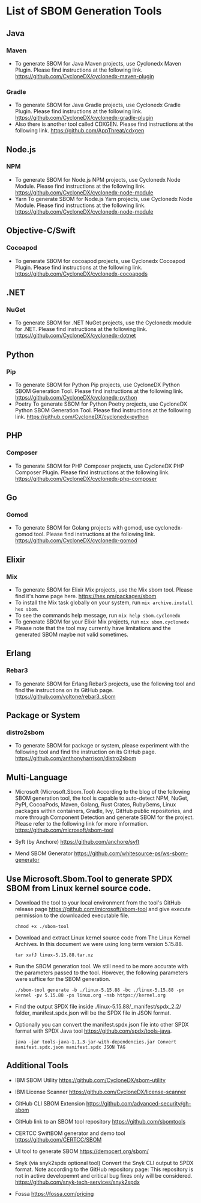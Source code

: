 # List of SBOM Generation Tools

## Java
### Maven
* To generate SBOM for Java Maven projects, use Cyclonedx Maven Plugin. Please find instructions at the following link.
  https://github.com/CycloneDX/cyclonedx-maven-plugin
### Gradle
* To generate SBOM for Java Gradle projects, use Cyclonedx Gradle Plugin. Please find instructions at the following link. 
  https://github.com/CycloneDX/cyclonedx-gradle-plugin 
* Also there is another tool called CDXGEN. Please find instructions at the following link.
  https://github.com/AppThreat/cdxgen

## Node.js
### NPM
* To generate SBOM for Node.js NPM projects, use Cyclonedx Node Module. Please find instructions at the following link.
  https://github.com/CycloneDX/cyclonedx-node-module
* Yarn
  To generate SBOM for Node.js Yarn projects, use Cyclonedx Node Module. Please find instructions at the following link.
  https://github.com/CycloneDX/cyclonedx-node-module


## Objective-C/Swift
### Cocoapod
* To generate SBOM for cocoapod projects, use Cyclonedx Cocoapod Plugin. Please find instructions at the following link.
  https://github.com/CycloneDX/cyclonedx-cocoapods

## .NET
### NuGet
* To generate SBOM for .NET NuGet projects, use the Cyclonedx module for .NET. Please find instructions at the following link.
  https://github.com/CycloneDX/cyclonedx-dotnet

## Python
### Pip
* To generate SBOM for Python Pip projects, use CycloneDX Python SBOM Generation Tool. Please find instructions at the following link.
  https://github.com/CycloneDX/cyclonedx-python
* Poetry
  To generate SBOM for Python Poetry projects, use CycloneDX Python SBOM Generation Tool. Please find instructions at the following link.
  https://github.com/CycloneDX/cyclonedx-python
  
## PHP
### Composer
* To generate SBOM for PHP Composer projects, use CycloneDX PHP Composer Plugin. Please find instructions at the following link.
  https://github.com/CycloneDX/cyclonedx-php-composer

## Go
### Gomod
* To generate SBOM for Golang projects with gomod, use cyclonedx-gomod tool. Please find instructions at the following link.
  https://github.com/CycloneDX/cyclonedx-gomod
  
## Elixir
### Mix
* To generate SBOM for Elixir Mix projects, use the Mix sbom tool. Please find it's home page here. 
  https://hex.pm/packages/sbom
* To install the Mix task globally on your system, run `mix archive.install hex sbom`.
* To see the commands help message, run `mix help sbom.cyclonedx`
* To generate SBOM for your Elixir Mix projects, run `mix sbom.cyclonedx`
* Please note that the tool may currently have limitations and the generated SBOM maybe not valid sometimes.

## Erlang
### Rebar3
* To generate SBOM for Erlang Rebar3 projects, use the following tool and find the instructions on its GitHub page.
  https://github.com/voltone/rebar3_sbom

## Package or System
### distro2sbom
* To generate SBOM for package or system, please experiment with the following tool and find the instruction on its GitHub page.
  https://github.com/anthonyharrison/distro2sbom
  
## Multi-Language
* Microsoft (Microsoft.Sbom.Tool) According to the blog of the following SBOM generation tool, the tool is capable to auto-detect NPM, NuGet, PyPI, CocoaPods, Maven, Golang, Rust Crates, RubyGems, Linux packages within containers, Gradle, Ivy, GitHub public repositories, and more through Component Detection and generate SBOM for the project. Please refer to the following link for more information.
  https://github.com/microsoft/sbom-tool
  
* Syft (by Anchore) 
  https://github.com/anchore/syft

* Mend SBOM Generator
  https://github.com/whitesource-ps/ws-sbom-generator

## Use Microsoft.Sbom.Tool to generate SPDX SBOM from Linux kernel source code.

* Download the tool to your local environment from the tool's GitHub release page https://github.com/microsoft/sbom-tool and give execute permission to the downloaded executable file.

  ```chmod +x ./sbom-tool```
  
* Download and extract Linux kernel source code from The Linux Kernel Archives. In this document we were using long term version 5.15.88. 

  ```tar xvfJ linux-5.15.88.tar.xz```
  
* Run the SBOM generation tool. We still need to be more accurate with the parameters passed to the tool. However, the following parameters were suffice for the SBOM generation.

  ```./sbom-tool generate -b ./linux-5.15.88 -bc ./linux-5.15.88 -pn kernel -pv 5.15.88 -ps linux.org -nsb https://kernel.org```

* Find the output SPDX file inside ./linux-5.15.88/_manifest/spdx_2.2/ folder, manifest.spdx.json will be the SPDX file in JSON format.
  
* Optionally you can convert the manifest.spdx.json file into other SPDX format with SPDX Java tool https://github.com/spdx/tools-java.

  ```java -jar tools-java-1.1.3-jar-with-dependencies.jar Convert manifest.spdx.json manifest.spdx JSON TAG```
  

## Additional Tools
* IBM SBOM Utility
  https://github.com/CycloneDX/sbom-utility
  
* IBM License Scanner
  https://github.com/CycloneDX/license-scanner
  
* GitHub CLI SBOM Extension
  https://github.com/advanced-security/gh-sbom

* GitHub link to an SBOM tool repository 
  https://github.com/sbomtools

* CERTCC SwiftBOM generator and demo tool
  https://github.com/CERTCC/SBOM

* UI tool to generate SBOM
  https://democert.org/sbom/
  
* Snyk (via snyk2spdx optional tool) Convert the Snyk CLI output to SPDX format. Note according to the GitHub repository page: This repository is not in active developemnt and critical bug fixes only will be considered.
  https://github.com/snyk-tech-services/snyk2spdx
  
* Fossa 
  https://fossa.com/pricing
